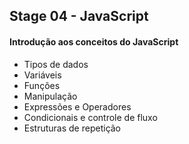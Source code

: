 ## Stage 04 - JavaScript

#### Introdução aos conceitos do JavaScript
* Tipos de dados
* Variáveis
* Funções
* Manipulação
* Expressões e Operadores
* Condicionais e controle de fluxo
* Estruturas de repetição